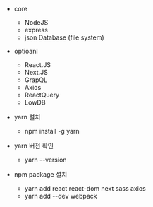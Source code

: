 - core
  - NodeJS
  - express
  - json Database (file system)

- optioanl
  - React.JS
  - Next.JS
  - GrapQL
  - Axios
  - ReactQuery
  - LowDB

- yarn 설치
  - npm install -g yarn

- yarn 버전 확인
  - yarn --version

- npm package 설치
  - yarn add react react-dom next sass axios
  - yarn add --dev webpack